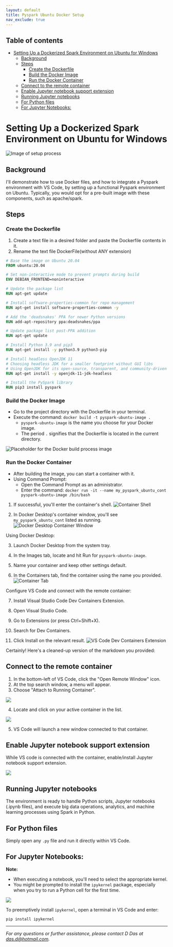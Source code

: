 ```yaml
---
layout: default
title: Pyspark Ubuntu Docker Setup
nav_exclude: true
---
```


## Table of contents

- [Setting Up a Dockerized Spark Environment on Ubuntu for Windows](#setting-up-a-dockerized-spark-environment-on-ubuntu-for-windows)
  - [Background](#background)
  - [Steps](#steps)
    - [Create the Dockerfile](#create-the-dockerfile)
    - [Build the Docker Image](#build-the-docker-image)
    - [Run the Docker Container](#run-the-docker-container)
  - [Connect to the remote container](#connect-to-the-remote-container)
  - [Enable Jupyter notebook support extension](#enable-jupyter-notebook-support-extension)
  - [Running Jupyter notebooks](#running-jupyter-notebooks)
  - [For Python files](#for-python-files)
  - [For Jupyter Notebooks:](#for-jupyter-notebooks)



# Setting Up a Dockerized Spark Environment on Ubuntu for Windows

![Image of setup process](images/image7.jpg)

## Background

I'll demonstrate how to use Docker files, and how to integrate a Pyspark environment with VS Code, by setting up a functional Pyspark environment on Ubuntu. Typically, you would opt for a pre-built image with these components, such as apache/spark.             

## Steps

### Create the Dockerfile

1. Create a text file in a desired folder and paste the Dockerfile contents in it.
2. Rename the text file DockerFile(without ANY extension)

```Dockerfile
# Base the image on Ubuntu 20.04
FROM ubuntu:20.04  

# Set non-interactive mode to prevent prompts during build
ENV DEBIAN_FRONTEND=noninteractive  

# Update the package list
RUN apt-get update  

# Install software-properties-common for repo management
RUN apt-get install software-properties-common -y  

# Add the 'deadsnakes' PPA for newer Python versions
RUN add-apt-repository ppa:deadsnakes/ppa  

# Update package list post-PPA addition
RUN apt-get update  

# Install Python 3.9 and pip3
RUN apt-get install -y python3.9 python3-pip  

# Install headless OpenJDK 11
# Choosing headless JDK for a smaller footprint without GUI libs
# Using OpenJDK for its open-source, transparent, and community-driven nature
RUN apt-get install -y openjdk-11-jdk-headless  

# Install the PySpark library
RUN pip3 install pyspark
```

### Build the Docker Image
- Go to the project directory with the Dockerfile in your terminal.
- Execute the command: `docker build -t pyspark-ubuntu-image .`
  - `pyspark-ubuntu-image` is the name you choose for your Docker image.
  - The period `.` signifies that the Dockerfile is located in the current directory.

![Placeholder for the Docker build process image](images/image9.png)

### Run the Docker Container
 - After building the image, you can start a container with it.
 - Using Command Prompt:
   - Open the Command Prompt as an administrator.
   - Enter the command: `docker run -it --name my_pyspark_ubuntu_cont pyspark-ubuntu-image /bin/bash`

1. If successful, you'll enter the container's shell.
   ![Container Shell](images/image6.png)

2. In Docker Desktop's container window, you'll see `my_pyspark_ubuntu_cont` listed as running.
   ![Docker Desktop Container Window](images/image8.png)

Using Docker Desktop:

3. Launch Docker Desktop from the system tray.

4. In the Images tab, locate and hit Run for `pyspark-ubuntu-image`.

5. Name your container and keep other settings default.

6. In the Containers tab, find the container using the name you provided.
   ![Container Tab](images/image1.png)

Configure VS Code and connect with the remote container:

7. Install Visual Studio Code Dev Containers Extension.

8. Open Visual Studio Code.

9. Go to Extensions (or press Ctrl+Shift+X).

10. Search for Dev Containers.

11. Click Install on the relevant result.
    ![VS Code Dev Containers Extension](images/image5.png)

Certainly! Here's a cleaned-up version of the markdown you provided:

## Connect to the remote container

1. In the bottom-left of VS Code, click the "Open Remote Window" icon.
2. At the top search window, a menu will appear.
3. Choose "Attach to Running Container".

![](images/image3.png)

4. Locate and click on your active container in the list.

![](images/image2.png)

5. VS Code will launch a new window connected to that container.

## Enable Jupyter notebook support extension

While VS code is connected with the container, enable/install Jupyter notebook support extension.

![](images/image4.png)

## Running Jupyter notebooks

The environment is ready to handle Python scripts, Jupyter notebooks (.ipynb files), and execute big data operations, analytics, and machine learning processes using Spark in Python.

## For Python files

Simply open any `.py` file and run it directly within VS Code.

## For Jupyter Notebooks:

**Note:**

- When executing a notebook, you'll need to select the appropriate kernel.
- You might be prompted to install the `ipykernel` package, especially when you try to run a Python cell for the first time.

![](images/image10.png)

To preemptively install `ipykernel`, open a terminal in VS Code and enter:

```
pip install ipykernel
```

---

*For any questions or further assistance, please contact D Das at das.d@hotmail.com.*